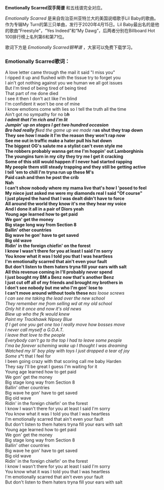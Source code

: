 

**Emotionally Scarred双手简谱** 和五线谱完全对应。

_Emotionally Scarred_ 是来自佐治亚州亚特兰大的美国说唱歌手Lil Baby的歌曲。作为专辑My
Turn的第三只单曲，发行于2020年4月15日。Lil Baby最出名的是他的歌曲“Freestyle”，“Yes Indeed”和“My
Dawg”，后两者分别在Billboard Hot 100排行榜上名列第6和第71位。

歌词下方是 _Emotionally Scarred钢琴谱_ ，大家可以免费下载学习。

### Emotionally Scarred歌词：

A love letter came through the mail it said "I miss you"  
I ripped it up and flushed with the tissue try to forget you  
I ain't got nothing against you we human we all got issues  
But I'm tired of being tired of being tired  
That part of me done died  
I see it then I don't act like I'm blind  
I'm confident it won't be one of mine  
I know emotions come with lies so I tell the truth all the time  
Ain't got no sympathy for no b***h  
I admit that I'm rich and I'm lit  
Jumpin' up on stages I get two hundred occasion  
Bro had really f**ked the game up we made n***as shut they trap down  
They see how I made it I'm the reason they won't rap now  
See me out in traffic make a hater pull his hat down  
The biggest OG's salute me a stylist can't even style me  
The robbers probably wanna get me I'm hoppin' out Lamborghinis  
The youngins turn in my city they try me I get it cracking  
Some of this still would happen if I never had started rapping  
My people them still steady trapping and they still be getting active  
I tell 'em to chill I'm tryna run up these M's  
Paid cash and then he post the crib  
Nah  
I can't show nobody where my mama live that's how I 'posed to feel  
My niece just asked me were my diamonds real I said "Of course"  
I just played the hand that I was dealt didn't have to force  
All around the world they know it's me they hear my voice  
And I done it all in a pair of Diors yeah  
Young age learned how to get paid  
We gon' get the money  
Big stage long way from Section 8  
Ballin' other countries  
Big wave he gon' have to get saved  
Big old wave  
Ridin' in the foreign chiefin' on the forest  
I know I wasn't there for you at least I said I'm sorry  
You know what it was I told you that I was heartless  
I'm emotionally scarred that ain't even your fault  
But don't listen to them haters tryna fill your ears with salt  
All this revenue coming in I'll probably never spend  
I just bought my BM a Benz now that's another Benz  
I just cut off all of my friends and brought my brothers in  
I don't see nobody but me who I'm gon' lose to  
I can't move around without tools these n***as loose screws  
I can see me taking the lead over the new school  
They remember me from selling w**d at my old school  
Only hit it once and now it's old news  
Blew up who the f**k would knew  
Paint my Trackhawk Nipsey Blue  
If I get one you get one too I really move how bosses move  
I never call myself a G.O.A.T.  
I leave that love to the people  
Everybody can't go to the top I had to leave some people  
I'ma be forever scheming woke up I thought I was dreaming  
Watched my lil' boy play with toys I just dropped a tear of joy  
Some s**t that I feel for  
I been going crazy with that scoring call me baby Harden  
They say I'll be great I guess I'm waiting for it  
Young age learned how to get paid  
We gon' get the money  
Big stage long way from Section 8  
Ballin' other countries  
Big wave he gon' have to get saved  
Big old wave  
Ridin' in the foreign chiefin' on the forest  
I know I wasn't there for you at least I said I'm sorry  
You know what it was I told you that I was heartless  
I'm emotionally scarred that ain't even your fault  
But don't listen to them haters tryna fill your ears with salt  
Young age learned how to get paid  
We gon' get the money  
Big stage long way from Section 8  
Ballin' other countries  
Big wave he gon' have to get saved  
Big old wave  
Ridin' in the foreign chiefin' on the forest  
I know I wasn't there for you at least I said I'm sorry  
You know what it was I told you that I was heartless  
I'm emotionally scarred that ain't even your fault  
But don't listen to them haters tryna fill your ears with salt


